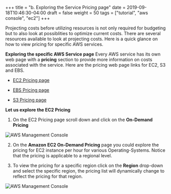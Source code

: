 +++
title = "b. Exploring the Service Pricing page"
date = 2019-09-18T10:46:30-04:00
draft = false
weight = 50
tags = ["tutorial", "aws console", "ec2"]
+++

Projecting costs before utilizing resources is not only required for budgeting but to also look at possiblities to optimize current costs. There are several resources available to look at projecting costs. Here is a quick glance on how to view pricing for specific AWS services. 

**Exploring the specific AWS Service page**
Every AWS service has its own web page with a **pricing** section to provide more information on costs associated with the service. Here are the pricing web page links for EC2, S3 and EBS.


- [EC2 Pricing page](https://aws.amazon.com/ec2/pricing/) 

- [EBS Pricing page](https://aws.amazon.com/ebs/pricing/)

- [S3 Pricing page](https://aws.amazon.com/s3/pricing/)

**Let us explore the EC2 Pricing**

1.	On the EC2 Pricing page scroll down and click on the **On-Demand Pricing**

![AWS Management Console](/images/hpc-aws-parallelcluster-workshop/OnDemandPricing.png)
 

2.	On the **Amazon EC2 On-Demand Pricing** page you could explore the pricing for EC2 instance per hour for various Operating-Systems. Notice that the pricing is applicable to a regional level.

3.	To view the pricing for a specific region click on the **Region** drop-down and select the specific region, the pricing list will dynamically change to reflect the pricing for that region.

![AWS Management Console](/images/hpc-aws-parallelcluster-workshop/OnDemandPricingRegion.png)
 
